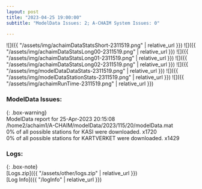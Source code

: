 ```yaml
---
layout: post
title: "2023-04-25 19:00:00"
subtitle: "ModelData Issues: 2; A-CHAIM System Issues: 0"

---
```


![]({{ "/assets/img/achaimDataStatsShort-2311519.png" | relative_url }})
![]({{ "/assets/img/achaimDataStatsLong00-2311519.png" | relative_url }})
![]({{ "/assets/img/achaimDataStatsLong01-2311519.png" | relative_url }})
![]({{ "/assets/img/achaimDataStatsLong02-2311519.png" | relative_url }})
![]({{ "/assets/img/modelDataDataStats-2311519.png" | relative_url }})
![]({{ "/assets/img/modelDataStationStats-2311519.png" | relative_url }})
![]({{ "/assets/img/achaimRunTime-2311519.png" | relative_url }})


### ModelData Issues:  
  
{: .box-warning}  
 ModelData report for 25-Apr-2023 20:15:08   
 /home2/achaim1/A-CHAIM/modelData/2023/115/20/modelData.mat   
 0% of all possible stations for KASI were downloaded. x1720   
 0% of all possible stations for KARTVERKET were downloaded. x1429   
  


### Logs:  
  
{: .box-note}  
[Logs.zip]({{ "/assets/other/logs.zip" | relative_url }})  
[Log Info]({{ "/logInfo" | relative_url }})  
